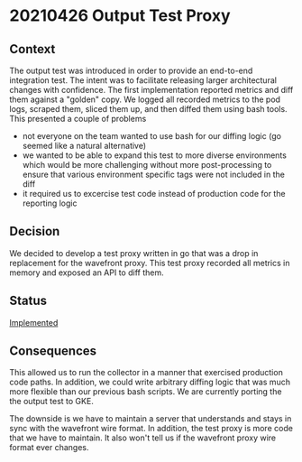 # 20210426 Output Test Proxy

## Context

The output test was introduced in order to provide an end-to-end integration test. The intent was to facilitate releasing larger architectural changes with confidence. The first implementation reported metrics and diff them against a "golden" copy. We logged all recorded metrics to the pod logs, scraped them, sliced them up, and then diffed them using bash tools. This presented a couple of problems

* not everyone on the team wanted to use bash for our diffing logic (go seemed like a natural alternative)
* we wanted to be able to expand this test to more diverse environments which would be more challenging without more post-processing to ensure that various environment specific tags were not included in the diff
* it required us to excercise test code instead of production code for the reporting logic

## Decision

We decided to develop a test proxy written in go that was a drop in replacement for the wavefront proxy. This test proxy recorded all metrics in memory and exposed an API to diff them.

## Status
[Implemented](https://github.com/wavefrontHQ/wavefront-collector-for-kubernetes/pull/143)

## Consequences

This allowed us to run the collector in a manner that exercised production code paths. In addition, we could write arbitrary diffing logic that was much more flexible than our previous bash scripts. We are currently porting the the output test to GKE.

The downside is we have to maintain a server that understands and stays in sync with the wavefront wire format. In addition, the test proxy is more code that we have to maintain. It also won't tell us if the wavefront proxy wire format ever changes.